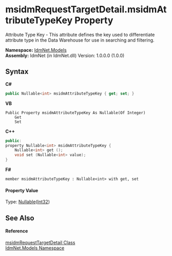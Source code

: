 # msidmRequestTargetDetail.msidmAttributeTypeKey Property 
 

Attribute Type Key - This attribute defines the key used to differentiate attribute type in the Data Warehouse for use in searching and filtering.

**Namespace:**&nbsp;<a href="N_IdmNet_Models">IdmNet.Models</a><br />**Assembly:**&nbsp;IdmNet (in IdmNet.dll) Version: 1.0.0.0 (1.0.0)

## Syntax

**C#**<br />
``` C#
public Nullable<int> msidmAttributeTypeKey { get; set; }
```

**VB**<br />
``` VB
Public Property msidmAttributeTypeKey As Nullable(Of Integer)
	Get
	Set
```

**C++**<br />
``` C++
public:
property Nullable<int> msidmAttributeTypeKey {
	Nullable<int> get ();
	void set (Nullable<int> value);
}
```

**F#**<br />
``` F#
member msidmAttributeTypeKey : Nullable<int> with get, set

```


#### Property Value
Type: <a href="http://msdn2.microsoft.com/en-us/library/b3h38hb0" target="_blank">Nullable</a>(<a href="http://msdn2.microsoft.com/en-us/library/td2s409d" target="_blank">Int32</a>)

## See Also


#### Reference
<a href="T_IdmNet_Models_msidmRequestTargetDetail">msidmRequestTargetDetail Class</a><br /><a href="N_IdmNet_Models">IdmNet.Models Namespace</a><br />